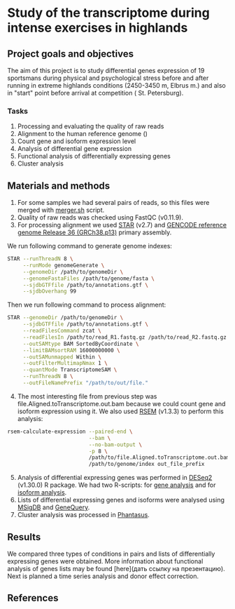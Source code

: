 # Study of the transcriptome during intense exercises in highlands 

## Project goals and objectives

The aim of this project is to study differential genes expression of 19 sportsmans during physical and psychological stress before and after running in extreme highlands conditions (2450-3450 m, Elbrus m.) and also in "start" point before arrival at competition (
St. Petersburg).

### Tasks

1. Processing and evaluating the quality of raw reads
2. Alignment to the human reference genome ()
3. Count gene and isoform expression level
4. Analysis of differential gene expression
5. Functional analysis of differentially expressing genes
6. Сluster analysis

## Materials and methods

1. For some samples we had several pairs of reads, so this files were merged with [merger.sh](https://github.com/Kate-Cher/Skyrunners/blob/main/merger.sh) script.
2. Quality of raw reads was checked using FastQC (v0.11.9).
3. For processing alignment we used [STAR](https://github.com/alexdobin/STAR) (v2.7) and [GENCODE reference genome Release 36 (GRCh38.p13)](https://www.gencodegenes.org/human/) primary assembly. 

We run following command to generate genome indexes:
```bash
STAR --runThreadN 8 \
     --runMode genomeGenerate \
     --genomeDir /path/to/genomeDir \
     --genomeFastaFiles /path/to/genome/fasta \
     --sjdbGTFfile /path/to/annotations.gtf \
     --sjdbOverhang 99
```
Then we run following command to process alignment:
```bash
STAR --genomeDir /path/to/genomeDir \
     --sjdbGTFfile /path/to/annotations.gtf \
     --readFilesCommand zcat \
     --readFilesIn /path/to/read_R1.fastq.gz /path/to/read_R2.fastq.gz  \
     --outSAMtype BAM SortedByCoordinate \
     --limitBAMsortRAM 16000000000 \
     --outSAMunmapped Within \
     --outFilterMultimapNmax 1 \
     --quantMode TranscriptomeSAM \
     --runThreadN 8 \
     --outFileNamePrefix "/path/to/out/file."
```
4. The most interesting file from previous step was file.Aligned.toTranscriptome.out.bam because we could count gene and isoform expression using it. We also used [RSEM](https://deweylab.github.io/RSEM/) (v1.3.3) to perform this analysis:
```bash
rsem-calculate-expression --paired-end \
                          --bam \
                          --no-bam-output \
                          -p 8 \
                          /path/to/file.Aligned.toTranscriptome.out.bam \
                          /path/to/genome/index out_file_prefix
```
5. Analysis of differential expressing genes was performed in [DESeq2](http://bioconductor.org/packages/release/bioc/html/DESeq2.html) (v1.30.0) R package. We had two R-scripts: for [gene analysis](https://github.com/Kate-Cher/Skyrunners/tree/main/r_project) and for [isoform analysis](https://github.com/Kate-Cher/Skyrunners/blob/main/isoform_difexp_analysis/dif_exp.R).
6. Lists of differential expressing genes and isoforms were analysed using [MSigDB](https://www.gsea-msigdb.org/gsea/msigdb/annotate.jsp) and [GeneQuery](https://ctlab.itmo.ru/genequery/searcher/).
7. Cluster analysis was processed in [Phantasus](https://ctlab.itmo.ru/phantasus/).

## Results

We compared three types of conditions in pairs and lists of differentially expressing genes were obtained. More information about functional analysis of genes lists may be found [here](дать ссылку на презентацию). Next is planned a time series analysis and donor effect correction.

## References
